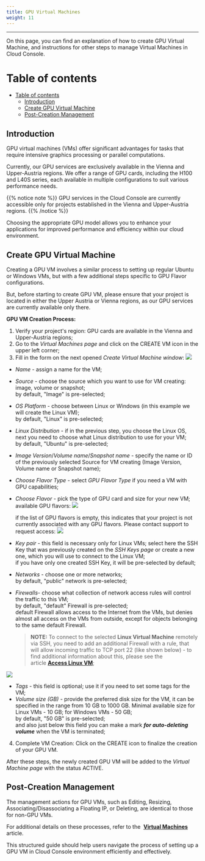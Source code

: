 ```yaml
---
title: GPU Virtual Machines
weight: 11
---
```

___
On this page, you can find an explanation of how to create GPU Virtual Machine, and instructions for other steps to manage Virtual Machines in Cloud Console.

# Table of contents
- [Table of contents](#table-of-contents)
  - [Introduction](#introduction)
  - [Create GPU Virtual Machine](#create-gpu-virtual-machine)
  - [Post-Creation Management](#post-creation-management)

## Introduction
GPU virtual machines (VMs) offer significant advantages for tasks that require intensive graphics processing or parallel computations. 

Currently, our GPU services are exclusively available in the Vienna and Upper-Austria regions. We offer a range of GPU cards, including the H100 and L40S series, each available in multiple configurations to suit various performance needs.

{{% notice note %}}
GPU services in the Cloud Console are currently accessible only for projects established in the Vienna and Upper-Austria regions.
{{% /notice %}} 

Choosing the appropriate GPU model allows you to enhance your applications for improved performance and efficiency within our cloud environment.

## Create GPU Virtual Machine

Creating a GPU VM involves a similar process to setting up regular Ubuntu or Windows VMs, but with a few additional steps specific to GPU Flavor configurations.

But, before starting to create GPU VM, please ensure that your project is located in either the Upper Austria or Vienna regions, as our GPU services are currently available only there.

**GPU VM Creation Process:**

1) Verify your project's region: GPU cards are available in the Vienna and Upper-Austria regions;  
2) Go to the *Virtual Machines page* and click on the CREATE VM icon in the upper left corner;
3) Fill in the form on the next opened *Create Virtual Machine window*:
![](../../../assets/images/vms/gpu-1.png?width=30pc&classes=border,shadow)
  - *Name* - assign a name for the VM;  
  - *Source* - choose the source which you want to use for VM creating: image, volume or snapshot;  
    by default, "Image" is pre-selected;    
  - *OS Platform* - choose between Linux or Windows (in this example we will create the Linux VM);   
    by default, "Linux" is pre-selected;   
  - *Linux Distribution* - if in the previous step, you choose the Linux OS, next you need to choose what Linux distribution to use for your VM;   
    by default, "Ubuntu" is pre-selected;   
  - *Image Version*/*Volume name*/*Snapshot name* - specify the name or ID of the previously selected Source for VM creating (Image Version, Volume name or Snapshot name);   
  - *Choose Flavor Type* - select *GPU Flavor Type* if you need a VM with GPU capabilities; 
  - *Choose Flavor* - pick the type of GPU card and size for your new VM;
    available GPU flavors:
    ![](../../../assets/images/vms/gpu-2.png?width=30pc&classes=border,shadow)

    if the list of GPU flavors is empty, this indicates that your project is not currently associated with any GPU flavors. Please contact support to request access:
    ![](../../../assets/images/vms/gpu-3.png?width=30pc&classes=border,shadow)

  - *Key pair* - this field is necessary only for Linux VMs; select here the SSH Key that was previously created on the *SSH Keys page* or create a new one, which you will use to connect to the Linux VM;  
    if you have only one created SSH Key, it will be pre-selected by default;   
  - *Networks* - choose one or more networks;   
    by default, "public" network is pre-selected;   
  - *Firewalls*- choose what collection of network access rules will control the traffic to this VM;     
    by default, "default" Firewall is pre-selected;   
    default Firewall allows access to the Internet from the VMs, but denies almost all access on the VMs from outside, except for objects belonging to the same default Firewall.   
      >**NOTE:** To connect to the selected **Linux Virtual Machine** remotely via SSH, you need to add an additional Firewall with a rule, that will allow incoming traffic to TCP port 22 (like shown below) - to find additional information about this, please see the article **[Access Linux VM](https://docs.ventuscloud.eu/products/compute/connect-linux-vm/)**;
  
  ![](../../../assets/images/fw/17.png?width=35pc&classes=border,shadow) 

  - *Tags* - this field is optional; use it if you need to set some tags for the VM;    
  - *Volume size (GB)* - provide the preferred disk size for the VM, it can be specified in the range from 10 GB to 1000 GB. Minimal available size for Linux VMs - 10 GB; for Windows VMs - 50 GB;   
  by default, "50 GB" is pre-selected;    
  and also just below this field you can make a mark ***for auto-deleting volume*** when the VM is terminated;    

4) Complete VM Creation: Click on the CREATE icon to finalize the creation of your GPU VM.   

After these steps, the newly created GPU VM will be added to the *Virtual Machine page* with the status ACTIVE.


## Post-Creation Management

The management actions for GPU VMs, such as Editing, Resizing, Associating/Disassociating a Floating IP, or Deleting, are identical to those for non-GPU VMs. 

For additional details on these processes, refer to the  **[Virtual Machines](https://docs.ventuscloud.eu/products/compute/virtual-machines/)** article.

This structured guide should help users navigate the process of setting up a GPU VM in Cloud Console environment efficiently and effectively.
